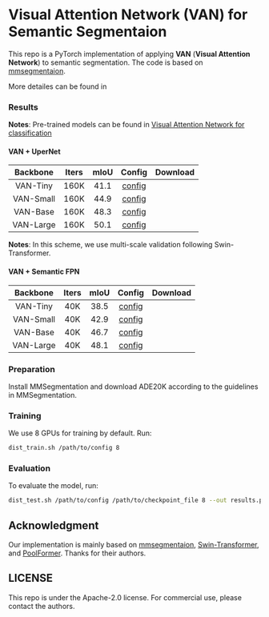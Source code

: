 # Visual Attention Network (VAN) for Semantic Segmentaion
This repo is a PyTorch implementation of applying **VAN** (**Visual Attention Network**) to semantic segmentation.
The code is based on [mmsegmentaion](https://github.com/open-mmlab/mmsegmentation/tree/v0.12.0).

More detailes can be found in 

### Results
**Notes**: Pre-trained models can be found in [Visual Attention Network for classification](https://github.com/Visual-Attention-Network/VAN-Classification)
#### VAN + UperNet
|    Backbone     | Iters | mIoU | Config | Download  |
| :-------------: | :-----: | :------: | :------------: | :----: |
|    VAN-Tiny     | 160K | 41.1 |  [config]()  |  |
|    VAN-Small    | 160K |  44.9  |  [config]()  |  |
|    VAN-Base     | 160K | 48.3   |  [config]()  |  |
|    VAN-Large    | 160K |  50.1  |  [config]()  |  |
**Notes**: In this scheme, we use multi-scale validation following Swin-Transformer.

#### VAN + Semantic FPN
|    Backbone     | Iters | mIoU | Config | Download  |
| :-------------: | :-----: | :------: | :------------: | :----: |
|    VAN-Tiny     | 40K | 38.5 |  [config]()  |  |
|    VAN-Small    | 40K |  42.9  |  [config]()  |  |
|    VAN-Base     | 40K | 46.7   |  [config]()  |  |
|    VAN-Large    | 40K |  48.1  |  [config]()  |  |


### Preparation
Install MMSegmentation and download ADE20K according to the guidelines in MMSegmentation.

### Training
We use 8 GPUs for training by default. Run:
```bash
dist_train.sh /path/to/config 8
```
### Evaluation
To evaluate the model, run:
```bash
dist_test.sh /path/to/config /path/to/checkpoint_file 8 --out results.pkl --eval mIoU
```

## Acknowledgment

Our implementation is mainly based on [mmsegmentaion](https://github.com/open-mmlab/mmsegmentation/tree/v0.12.0), [Swin-Transformer](https://github.com/SwinTransformer/Swin-Transformer-Semantic-Segmentation), and [PoolFormer](https://github.com/sail-sg/poolformer). Thanks for their authors. 

## LICENSE

This repo is under the Apache-2.0 license. For commercial use, please contact the authors.


